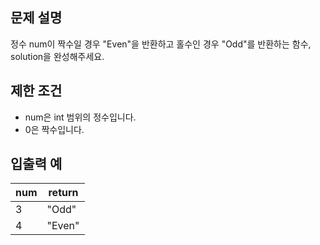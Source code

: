 ## 문제 설명

정수 num이 짝수일 경우 "Even"을 반환하고 홀수인 경우 "Odd"를 반환하는 함수, solution을 완성해주세요.

## 제한 조건

- num은 int 범위의 정수입니다.
- 0은 짝수입니다.

## 입출력 예

| num | return |
|-----|--------|
| 3   | "Odd"  |
| 4   | "Even" |